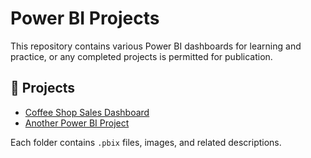 # Power BI Projects

This repository contains various Power BI dashboards for learning and practice, or any completed projects is permitted for publication.

## 📌 Projects
- [Coffee Shop Sales Dashboard](https://github.com/lduohng8991/Power-BI/blob/lduohng8991-add-coffee-shop-sales/README.md)
- [Another Power BI Project](Another-Project/README.md)

Each folder contains `.pbix` files, images, and related descriptions.
